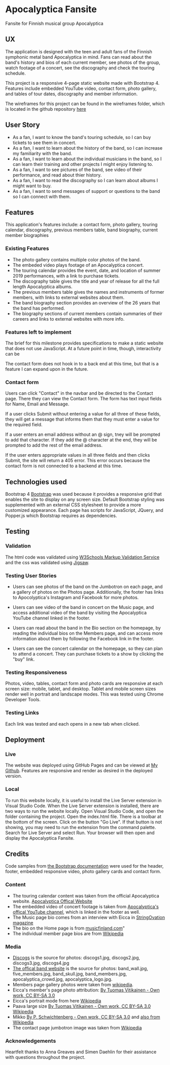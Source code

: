 # Apocalyptica Fansite
Fansite for Finnish musical group Apocalyptica

## UX
The application is designed with the teen and adult fans of the Finnish symphonic metal band Apocalyptica in mind. Fans can read about the band's history and bios of each current member, see photos of the group, watch footage of a concert, see the discography and check the touring schedule.
 
This project is a responsive 4-page static website made with Bootstrap 4. Features include embedded YouTube video, contact form, photo gallery, and tables of tour dates, discography and member information.

The wireframes for this project can be found in the wireframes folder, which is located in the github repository [here](https://github.com/toamber2/apocalyptica/tree/master/wireframes)

## User Story 
* As a fan, I want to know the band's touring schedule, so I can buy tickets to see them in concert. 
* As a fan, I want to learn about the history of the band, so I can increase my familiarity with the band.
* As a fan, I want to learn about the individual musicians in the band, so I can learn their training and other projects I might enjoy listening to.
* As a fan, I want to see pictures of the band, see video of their performance, and read about thier history.
* As a fan, I want to read the discography so I can learn about albums I might want to buy.
* As a fan, I want to send messages of support or questions to the band so I can connect with them. 
 

## Features
This application's features include: a contact form, photo gallery, touring calendar, discography, previous members table, band biography, current member biographies

### Existing Features
* The photo gallery contains multiple color photos of the band.
* The embeded video plays footage of an Apocalyptica concert. 
* The touring calendar provides the event, date, and location of summer 2019 performances, with a link to purchase tickets.
* The discography table gives the title and year of release for all the full length Apocalyptica albums.
* The previous members table gives the names and instruments of former members, with links to external websites about them.
* The band biography section provides an overview of the 26 years that the band has performed.
* The biography sections of current members contain summaries of their careers and links to external websites with more info. 

### Features left to implement
The brief for this milestone provides specifications to make a static website that does not use JavaScript. At a future point in time, though, interactivity can be

The contact form does not hook in to a back end at this time, but that is a feature I can expand upon in the future.

### Contact form
Users can click "Contact" in the navbar and be directed to the Contact page. There they can view the Contact form. The form has text input fields for Name, Email and Message. 

If a user clicks Submit without entering a value for all three of these fields, they will get a message that informs them that they must enter a value for the required field. 

If a user enters an email address without an @ sign, tney will be prompted to add that character. If they add the @ character at the end, they will be prompted to add the rest of the email address. 

If the user enters appropriate values in all three fields and then clicks Submit, the site will return a 405 error. This error occurs because the contact form is not connected to a backend at this time.

## Technologies used
Bootstrap 4 [Bootstrap](https://getbootstrap.com/) was used because it provides a responsive grid that enables the site to display on any screen size. Default Bootstrap styling was supplemented with an external CSS stylesheet to provide a more customized appearance. Each page has scripts for JavaScript, JQuery, and Popper.js which Bootstrap requires as dependencies. 


## Testing
### Validation
The html code was validated using [W3Schools Markup Validation Service]("https://validator.w3.org/") and the css was validated using [Jigsaw]("https://jigsaw.w3.org/css-validator/").

### Testing User Stories
* Users can see photos of the band on the Jumbotron on each page, and a gallery of photos on the Photos page. Additionally, the footer has links to Apocolyptica's Instagram and Facebook for more photos. 

* Users can see video of the band in concert on the Music page, and access additional video of the band by visiting the Apocalyptica YouTube channel linked in the footer. 

* Users can read about the band in the Bio section on the homepage, by reading the individual bios on the Members page, and can access more information about them by following the Facebook link in the footer. 

* Users can see the concert calendar on the homepage, so they can plan to attend a concert. They can purchase tickets to a show by clicking the "buy" link.

### Testing Responsiveness
Photos, video, tables, contact form and photo cards are responsive at each screen size: mobile, tablet, and desktop. Tablet and mobile screen sizes render well in portrait and landscape modes. This was tested using Chrome Developer Tools.

### Testing Links
Each link was tested and each opens in a new tab when clicked.

## Deployment
### Live
The website was deployed using GitHub Pages and can be viewed at [My Github](https://toamber2.github.io/apocalyptica/). Features are responsive and render as desired in the deployed version. 

### Local
To run this website locally, it is useful to install the Live Server extension in Visual Studio Code. When the Live Server extension is installed, there are two ways to run the website locally. Open Visual Studio Code, and open the folder containing the project. Open the index.html file. There is a toolbar at the bottom of the screen. Click on the button "Go Live". If that button is not showing, you may need to run the extension from the command palette. Search for Live Server and select Run. Your browser will then open and display the Apocalyptica Fansite. 

## Credits
Code samples from [the Bootstrap documentation]("https://getbootstrap.com/docs/4.3/getting-started/introduction/") were used for the header, footer, embedded responsive video, photo gallery cards  and contact form.

### Content
* The touring calendar content was taken from the official Apocalyptica website. [Apocalyptica Offical Website]("https://www.apocalyptica.com/en/")
* The embedded video of concert footage is taken from [Apocalyptica's offical YouTube channel](https://www.youtube.com/user/ApocalypticaVideos), which is linked in the footer as well. 
* The Music page bio comes from an interview with Eicca in [StringOvation magazine]("https://www.connollymusic.com/stringovation/artist-interview-apocalyptica")
* The bio on the Home page is from [musicfinland.com]("https://musicfinland.com/en/news/finnish-music-export-award-goes-to-apocalyptica-agency)"
* The individual member page bios are from [Wikipedia]("https://en.wikipedia.org/wiki/Apocalyptica")



### Media
* [Discogs](https://www.discogs.com/artist/17482-Apocalyptica) is the source for photos: discogs1.jpg, discogs2.jpg, discogs3.jpg, discogs4.jpg
* [The offical band website](https://www.apocalyptica.com/en/) is the source for photos: band_wall.jpg, five_members.jpg, band_skull.jpg, band_members.jpg, apocalyptica_crowd.jpg, apocalyptica_logo.jpg. 
* Members page gallery photos were taken from [wikipedia]("https://en.wikipedia.org/wiki/Apocalyptica").
* Eicca's member's page photo attribution: [By Tuomas Vitikainen - Own work, CC BY-SA 3.0](https://commons.wikimedia.org/w/index.php?curid=7378605)
* Eicca's portrait mode from here [Wikipedia](https://en.wikipedia.org/wiki/Eicca_Toppinen#/media/File:Eicca_Toppinen_-_Ilosaarirock_2009.jpg)
* Paava large size [By Tuomas Vitikainen - Own work, CC BY-SA 3.0](https://commons.wikimedia.org/w/index.php?curid=7379186)
[Wikipedia](https://en.wikipedia.org/wiki/Paavo_L%C3%B6tj%C3%B6nen#/media/File:Paavo_L%C3%B6tj%C3%B6nen_-_Ilosaarirock_2009.jpg)
* Mikko [By P. Schwichtenberg - Own work, CC BY-SA 3.0](https://commons.wikimedia.org/w/index.php?curid=34587934)
 and [ also from Wikipedia](https://en.wikipedia.org/wiki/Mikko_Sir%C3%A9n)
 * The contact page jumbotron image was taken from [Wikipedia]("https://upload.wikimedia.org/wikipedia/commons/8/81/Apocalyptica_-_Ilosaarirock_2009.jpg")


### Acknowledgements
Heartfelt thanks to Anna Greaves and Simen Daehlin for their assistance with questions throughout the project.

